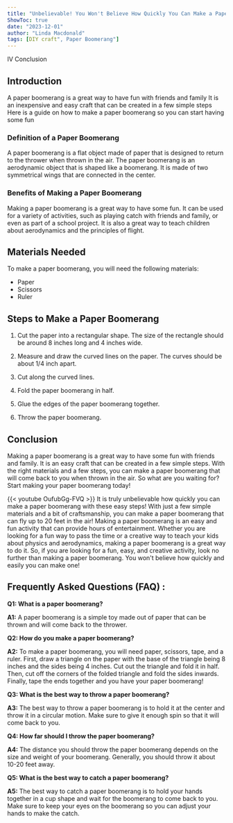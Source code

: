 ```yaml
---
title: "Unbelievable! You Won't Believe How Quickly You Can Make a Paper Boomerang with These Easy Steps!"
ShowToc: true 
date: "2023-12-01"
author: "Linda Macdonald" 
tags: [DIY craft", Paper Boomerang"]
---
```

IV Conclusion

## Introduction

A paper boomerang is a great way to have fun with friends and family It is an inexpensive and easy craft that can be created in a few simple steps Here is a guide on how to make a paper boomerang so you can start having some fun

### Definition of a Paper Boomerang

A paper boomerang is a flat object made of paper that is designed to return to the thrower when thrown in the air. The paper boomerang is an aerodynamic object that is shaped like a boomerang. It is made of two symmetrical wings that are connected in the center.

### Benefits of Making a Paper Boomerang

Making a paper boomerang is a great way to have some fun. It can be used for a variety of activities, such as playing catch with friends and family, or even as part of a school project. It is also a great way to teach children about aerodynamics and the principles of flight.

## Materials Needed

To make a paper boomerang, you will need the following materials:

- Paper
- Scissors
- Ruler

## Steps to Make a Paper Boomerang

1. Cut the paper into a rectangular shape. The size of the rectangle should be around 8 inches long and 4 inches wide.

2. Measure and draw the curved lines on the paper. The curves should be about 1/4 inch apart.

3. Cut along the curved lines.

4. Fold the paper boomerang in half.

5. Glue the edges of the paper boomerang together.

6. Throw the paper boomerang.

## Conclusion

Making a paper boomerang is a great way to have some fun with friends and family. It is an easy craft that can be created in a few simple steps. With the right materials and a few steps, you can make a paper boomerang that will come back to you when thrown in the air. So what are you waiting for? Start making your paper boomerang today!

{{< youtube OufubGg-FVQ >}} 
It is truly unbelievable how quickly you can make a paper boomerang with these easy steps! With just a few simple materials and a bit of craftsmanship, you can make a paper boomerang that can fly up to 20 feet in the air! Making a paper boomerang is an easy and fun activity that can provide hours of entertainment. Whether you are looking for a fun way to pass the time or a creative way to teach your kids about physics and aerodynamics, making a paper boomerang is a great way to do it. So, if you are looking for a fun, easy, and creative activity, look no further than making a paper boomerang. You won't believe how quickly and easily you can make one!

## Frequently Asked Questions (FAQ) :
**Q1: What is a paper boomerang?**

**A1:** A paper boomerang is a simple toy made out of paper that can be thrown and will come back to the thrower.

**Q2: How do you make a paper boomerang?**

**A2:** To make a paper boomerang, you will need paper, scissors, tape, and a ruler. First, draw a triangle on the paper with the base of the triangle being 8 inches and the sides being 4 inches. Cut out the triangle and fold it in half. Then, cut off the corners of the folded triangle and fold the sides inwards. Finally, tape the ends together and you have your paper boomerang!

**Q3: What is the best way to throw a paper boomerang?**

**A3:** The best way to throw a paper boomerang is to hold it at the center and throw it in a circular motion. Make sure to give it enough spin so that it will come back to you.

**Q4: How far should I throw the paper boomerang?**

**A4:** The distance you should throw the paper boomerang depends on the size and weight of your boomerang. Generally, you should throw it about 10-20 feet away.

**Q5: What is the best way to catch a paper boomerang?**

**A5:** The best way to catch a paper boomerang is to hold your hands together in a cup shape and wait for the boomerang to come back to you. Make sure to keep your eyes on the boomerang so you can adjust your hands to make the catch.



